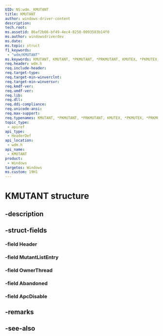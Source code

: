 ```yaml
---
UID: NS:wdm._KMUTANT
title: KMUTANT
author: windows-driver-content
description: 
tech.root:
ms.assetid: 86af2b66-bf49-4ec4-8258-0093583b14f0
ms.author: windowsdriverdev
ms.date: 
ms.topic: struct
f1_keywords:
 - "wdm/KMUTANT"
ms.keywords: KMUTANT, KMUTANT, *PKMUTANT, *PRKMUTANT, KMUTEX, *PKMUTEX, *PRKMUTEX, 
req.header: wdm.h
req.include-header:
req.target-type:
req.target-min-winverclnt:
req.target-min-winversvr:
req.kmdf-ver:
req.umdf-ver:
req.lib:
req.dll:
req.ddi-compliance:
req.unicode-ansi:
req.max-support:
req.typenames: KMUTANT, *PKMUTANT, *PRKMUTANT, KMUTEX, *PKMUTEX, *PRKMUTEX
topic_type: 
 - apiref
api_type: 
 - HeaderDef
api_location: 
 - wdm.h
api_name: 
 - KMUTANT
product: 
 - Windows
targetos: Windows
ms.custom: 19H1
---
```


# KMUTANT structure

## -description


## -struct-fields

### -field Header
 
### -field MutantListEntry
 
### -field OwnerThread
 
### -field Abandoned
 
### -field ApcDisable
 

## -remarks

## -see-also

